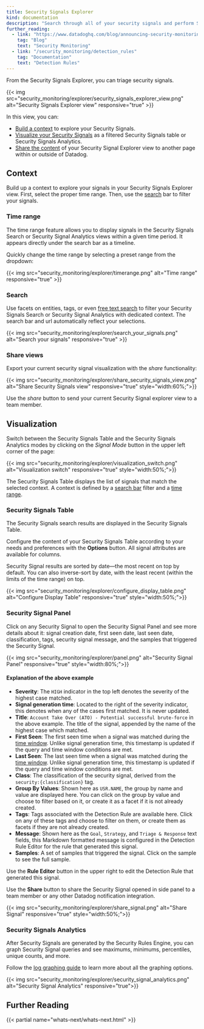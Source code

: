 ```yaml
---
title: Security Signals Explorer
kind: documentation
description: "Search through all of your security signals and perform Security Analytics"
further_reading:
  - link: "https://www.datadoghq.com/blog/announcing-security-monitoring/"
    tag: "Blog"
    text: "Security Monitoring"
  - link: "/security_monitoring/detection_rules"
    tag: "Documentation"
    text: "Detection Rules"
---
```


From the Security Signals Explorer, you can triage security signals.

{{< img src="security_monitoring/explorer/security_signals_explorer_view.png" alt="Security Signals Explorer view" responsive="true" >}}


In this view, you can:

* [Build a context](#context) to explore your Security Signals.
* [Visualize your Security Signals](#visualization) as a filtered Security Signals table or Security Signals Analytics.
* [Share the content](#share-views) of your Security Signal Explorer view to another page within or outside of Datadog.

## Context

Build up a context to explore your signals in your Security Signals Explorer view. First, select the proper time range. Then, use the [search](#search) bar to filter your signals.

### Time range

The time range feature allows you to display signals in the Security Signals Search or Security Signal Analytics views within a given time period. It appears directly under the search bar as a timeline. 

Quickly change the time range by selecting a preset range from the dropdown:

{{< img src="security_monitoring/explorer/timerange.png" alt="Time range" responsive="true" >}}


### Search

Use facets on entities, tags, or even [free text search][1] to filter your Security Signals Search or Security Signal Analytics with dedicated context. The search bar and url automatically reflect your selections.

{{< img src="security_monitoring/explorer/search_your_signals.png" alt="Search your signals" responsive="true" >}}

### Share views

Export your current security signal visualization with the *share* functionality:

{{< img src="security_monitoring/explorer/share_security_signals_view.png" alt="Share Security Signals view" responsive="true" style="width:60%;">}}


Use the *share* button to send your current Security Signal explorer view to a team member.


## Visualization

Switch between the Security Signals Table and the Security Signals Analytics modes by clicking on the *Signal Mode* button in the upper left corner of the page:

{{< img src="security_monitoring/explorer/visualization_switch.png" alt="Visualization switch" responsive="true" style="width:50%;">}}


The Security Signals Table displays the list of signals that match the selected context. A context is defined by a [search bar](#search) filter and a [time range](#time-range).


### Security Signals Table

The Security Signals search results are displayed in the Security Signals Table.

Configure the content of your Security Signals Table according to your needs and preferences with the **Options** button. All signal attributes are available for columns.

Security Signal results are sorted by date—the most recent on top by default. You can also inverse-sort by date, with the least recent (within the limits of the time range) on top.

{{< img src="security_monitoring/explorer/configure_display_table.png" alt="Configure Display Table" responsive="true" style="width:50%;">}}

### Security Signal Panel

Click on any Security Signal to open the Security Signal Panel and see more details about it: signal creation date, first seen date, last seen date, classification, tags, security signal message, and the samples that triggered the Security Signal.

{{< img src="security_monitoring/explorer/panel.png" alt="Security Signal Panel" responsive="true" style="width:80%;">}}

#### Explanation of the above example

- **Severity**: The `HIGH` indicator in the top left denotes the severity of the highest case matched.
- **Signal generation time**: Located to the right of the severity indicator, this denotes when any of the cases first matched. It is never updated.
- **Title**: `Account Take Over (ATO) - Potential successful brute-force` in the above example. The title of the signal, appended by the name of the highest case which matched.
- **First Seen**: The first seen time when a signal was matched during the [time window][2]. Unlike signal generation time, this timestamp is updated if the query and time window conditions are met. 
- **Last Seen**: The last seen time when a signal was matched during the [time window][2]. Unlike signal generation time, this timestamp is updated if the query and time window conditions are met. 
- **Class**: The classification of the security signal, derived from the `security:{classification}` tag.
- **Group By Values**: Shown here as `USR.NAME`, the group by name and value are displayed here. You can click on the group by value and choose to filter based on it, or create it as a facet if it is not already created.
- **Tags**: Tags associated with the Detection Rule are available here. Click on any of these tags and choose to filter on them, or create them as facets if they are not already created.
- **Message**: Shown here as the `Goal`, `Strategy`, and `Triage & Response` text fields, this Markdown formatted message is configured in the Detection Rule Editor for the rule that generated this signal.
- **Samples**: A set of samples that triggered the signal. Click on the sample to see the full sample.

Use the **Rule Editor** button in the upper right to edit the Detection Rule that generated this signal.
 
Use the **Share** button to share the Security Signal opened in side panel to a team member or any other Datadog notification integration. 

{{< img src="security_monitoring/explorer/share_signal.png" alt="Share Signal" responsive="true" style="width:50%;">}}

### Security Signals Analytics

After Security Signals are generated by the Security Rules Engine, you can graph Security Signal queries and see maximums, minimums, percentiles, unique counts, and more. 

Follow the [log graphing guide][3] to learn more about all the graphing options.

{{< img src="security_monitoring/explorer/security_signal_analytics.png" alt="Security Signal Analytics" responsive="true">}}


## Further Reading

{{< partial name="whats-next/whats-next.html" >}}


[1]: /logs/explorer/search
[2]: /security_monitoring/detection_rules/#time-windows
[3]: /logs/explorer/analytics
